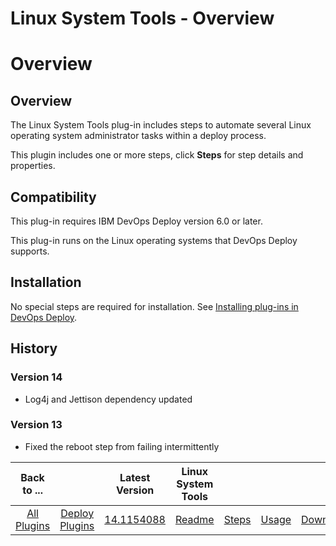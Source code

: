 
Linux System Tools - Overview
=============================

# Overview


## Overview



The Linux System Tools plug-in includes steps to automate several Linux operating system administrator tasks within a deploy process.

This plugin includes one or more steps, click **Steps** for step details and properties.

## Compatibility

This plug-in requires IBM DevOps Deploy version 6.0 or later.

This plug-in runs on the Linux operating systems that DevOps Deploy supports.

## Installation

No special steps are required for installation. See [Installing plug-ins in DevOps Deploy](https://community.ibm.com/community/user/wasdevops/blogs/laurel-dickson-bull1/2022/06/13/install-plugins "Installing plug-ins in DevOps Deploy").

## History

### Version 14

* Log4j and Jettison dependency updated

### Version 13

* Fixed the reboot step from failing intermittently


|Back to ...||Latest Version|Linux System Tools ||||
| :---: | :---: | :---: | :---: | :---: | :---: | :---: |
|[All Plugins](../../index.md)|[Deploy Plugins](../README.md)|[14.1154088](https://raw.githubusercontent.com/UrbanCode/IBM-UCD-PLUGINS/main/files/LinuxSystemTools/ucd-LinuxSystemTools-14.1154088.zip)|[Readme](README.md)|[Steps](steps.md)|[Usage](usage.md)|[Downloads](downloads.md)|
